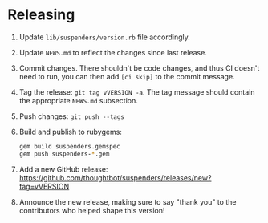 # Releasing

1. Update `lib/suspenders/version.rb` file accordingly.
2. Update `NEWS.md` to reflect the changes since last release.
3. Commit changes. There shouldn't be code changes, and thus CI doesn't need to
   run, you can then add `[ci skip]` to the commit message.
4. Tag the release: `git tag vVERSION -a`. The tag message should contain the
   appropriate `NEWS.md` subsection.
5. Push changes: `git push --tags`
6. Build and publish to rubygems:
   ```bash
   gem build suspenders.gemspec
   gem push suspenders-*.gem
   ```

7. Add a new GitHub release:
   https://github.com/thoughtbot/suspenders/releases/new?tag=vVERSION
8. Announce the new release, making sure to say "thank you" to the contributors
   who helped shape this version!
